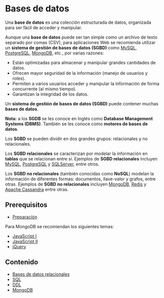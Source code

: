 # Bases de datos

Una **base de datos** es una colección estructurada de datos, organizada para ser fácil de acceder y manipular.

Aunque una **base de datos** puede ser tan simple como un archivo de texto separado por comas \(CSV\), para aplicaciones Web se recomienda utilizar un **sistema de gestión de bases de datos \(SGBD\)** como [MySQL](https://www.mysql.com/), [PostgreSQL](https://www.postgresql.org/), [MongoDB](https://www.mongodb.com/), etc., por varias razones:

* Están optimizadas para almacenar y manipular grandes cantidades de datos.
* Ofrecen mayor seguridad de la información \(manejo de usuarios y roles\).
* Permiten a varios usuarios acceder y manipular la información de forma concurrente \(al mismo tiempo\).
* Garantizan la integridad de los datos.

Un **sistema de gestión de bases de datos \(SGBD\)** puede contener muchas **bases de datos**.

**Nota:** a los **SGDB** se les conoce en Inglés como **Database Management Systems \(DBMS\)**. También se les conoce como **motores de bases de datos**.

Los **SGBD** se pueden dividir en dos grandes grupos: relacionales y no relacionales.

Los **SGBD relacionales** se caracterizan por modelar la información en **tablas** que se relacionan entre sí. Ejemplos de **SGBD relacionales** incluyen [MySQL](https://www.mysql.com/), [PostgreSQL](https://www.postgresql.org/) y [SQLServer](https://www.microsoft.com/en-us/sql-server/default.aspx), entre otros.

Los **SGBD no relacionales** \(también conocidas como **NoSQL**\) modelan la información de diferentes formas: documentos, llave-valor y grafos, entre otras. Ejemplos de **SGBD no relacionales** incluyen [MongoDB](https://www.mongodb.com/), [Redis](https://redis.io/) y [Apache Cassandra](http://cassandra.apache.org/) entre otras.

## Prerequisitos

* [Preparación](../preparacion/)

Para MongoDB se recomiendan los siguientes temas:

* [JavaScript I](../javascript-i/)
* [JavaScript II](../javascript-ii/)
* [jQuery](../jquery/)

## Contenido

* [Bases de datos relacionales](bases-de-datos-relacionales.md)
* [SQL](sql.md)
* [DDL](ddl.md)
* [MongoDB](mongodb.md)

